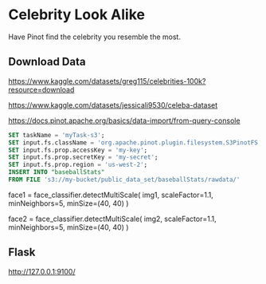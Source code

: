 # Celebrity Look Alike

Have Pinot find the celebrity you resemble the most.

## Download Data

https://www.kaggle.com/datasets/greg115/celebrities-100k?resource=download

https://www.kaggle.com/datasets/jessicali9530/celeba-dataset


https://docs.pinot.apache.org/basics/data-import/from-query-console

```sql
SET taskName = 'myTask-s3';
SET input.fs.className = 'org.apache.pinot.plugin.filesystem.S3PinotFS';
SET input.fs.prop.accessKey = 'my-key';
SET input.fs.prop.secretKey = 'my-secret';
SET input.fs.prop.region = 'us-west-2';
INSERT INTO "baseballStats"
FROM FILE 's3://my-bucket/public_data_set/baseballStats/rawdata/'
```

face1 = face_classifier.detectMultiScale(
    img1, scaleFactor=1.1, minNeighbors=5, minSize=(40, 40)
)

face2 = face_classifier.detectMultiScale(
    img2, scaleFactor=1.1, minNeighbors=5, minSize=(40, 40)
)


## Flask

http://127.0.0.1:9100/
